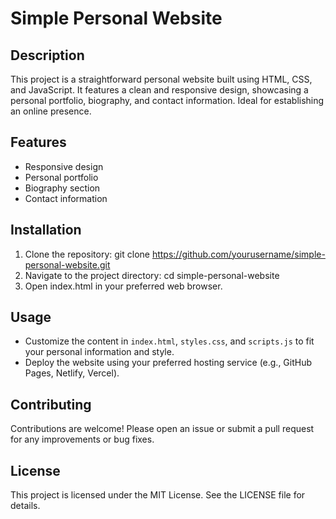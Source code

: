 # Simple Personal Website

## Description
This project is a straightforward personal website built using HTML, CSS, and JavaScript. It features a clean and responsive design, showcasing a personal portfolio, biography, and contact information. Ideal for establishing an online presence.

## Features
- Responsive design
- Personal portfolio
- Biography section
- Contact information

## Installation
1. Clone the repository:
   git clone https://github.com/yourusername/simple-personal-website.git
2. Navigate to the project directory:
   cd simple-personal-website
3. Open index.html in your preferred web browser.

## Usage
- Customize the content in `index.html`, `styles.css`, and `scripts.js` to fit your personal information and style.
- Deploy the website using your preferred hosting service (e.g., GitHub Pages, Netlify, Vercel).

## Contributing
Contributions are welcome! Please open an issue or submit a pull request for any improvements or bug fixes.

## License
This project is licensed under the MIT License. See the LICENSE file for details.
